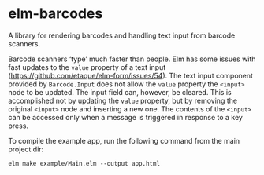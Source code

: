 # elm-barcodes

A library for rendering barcodes and handling text
input from barcode scanners.

Barcode scanners ‘type’ much faster than people. Elm has some issues with fast
updates to the `value` property of a text input
(https://github.com/etaque/elm-form/issues/54). The text input component
provided by `Barcode.Input` does not allow the `value` property the `<input>`
node to be updated. The input field can, however, be cleared. This is
accomplished not by updating the `value` property, but by removing the original
`<input>` node and inserting a new one. The contents of the `<input>` can be
accessed only when a message is triggered in response to a key press.

To compile the example app, run the following command from the main project dir:

    elm make example/Main.elm --output app.html